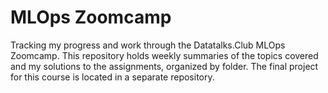 # MLOps Zoomcamp

Tracking my progress and work through the Datatalks.Club MLOps Zoomcamp. This repository holds weekly summaries of the topics covered and my solutions to the assignments, organized by folder. The final project for this course is located in a separate repository.